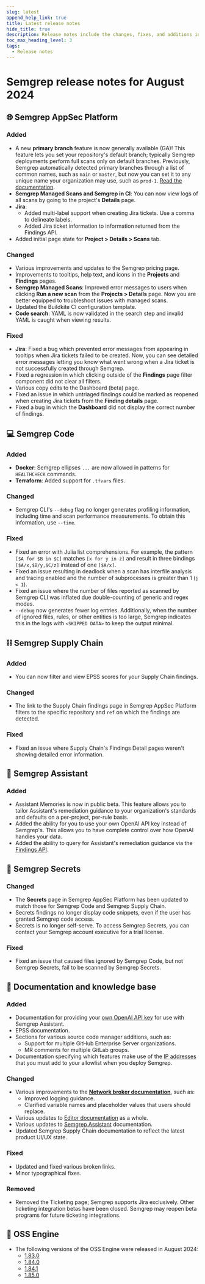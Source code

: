 ```yaml
---
slug: latest
append_help_link: true
title: Latest release notes
hide_title: true
description: Release notes include the changes, fixes, and additions in specific versions of Semgrep.
toc_max_heading_level: 3
tags:
  - Release notes
---
```


# Semgrep release notes for August 2024

## 🌐 Semgrep AppSec Platform

### Added

- A new **primary branch** feature is now generally available (GA)! This feature lets you set your repository's default branch; typically Semgrep deployments perform full scans only on default branches. Previously, Semgrep automatically detected primary branches through a list of common names, such as `main` or `master`, but now you can set it to any unique name your organization may use, such as `prod-1`. [Read the documentation](/deployment/primary-branch).
- **Semgrep Managed Scans and Semgrep in CI**: You can now view logs of all scans by going to the project's **Details** page. <!-- 15974 -->
- **Jira**:
  - Added multi-label support when creating Jira tickets. Use a comma to delineate labels.
  - Added Jira ticket information to information returned from the Findings API.
- Added initial page state for **Project > Details > Scans** tab. <!-- 15805 -->

### Changed

- Various improvements and updates to the Semgrep pricing page. <!-- 16210 -->
- Improvements to tooltips, help text, and icons in the **Projects** and **Findings** pages. <!-- 16246, 16186, 16058 -->
- **Semgrep Managed Scans**: Improved error messages to users when clicking **Run a new scan** from the **Projects > Details** page. Now you are better equipped to troubleshoot issues with managed scans. <!-- 16025 -->
- Updated the Buildkite CI configuration template. <!-- 15932 -->
- **Code search**: YAML is now validated in the search step and invalid YAML is caught when viewing results. <!-- 15886 -->

### Fixed

- **Jira**: Fixed a bug which prevented error messages from appearing in tooltips when Jira tickets failed to be created. Now, you can see detailed error messages letting you know what went wrong when a Jira ticket is not successfully created through Semgrep. <!-- 16259 -->
- Fixed a regression in which clicking outside of the **Findings** page filter component did not clear all filters.
- Various copy edits to the Dashboard (beta) page. <!-- 16176 -->
- Fixed an issue in which untriaged findings could be marked as reopened when creating Jira tickets from the **Finding details** page. <!-- 15969 -->
- Fixed a bug in which the **Dashboard** did not display the correct number of findings. <!-- 15935-->

## 💻 Semgrep Code

### Added

- **Docker**: Semgrep ellipses `...` are now allowed in patterns for `HEALTHCHECK` commands.
- **Terraform**: Added support for `.tfvars` files. <!-- SAF-1481 -->

### Changed

- Semgrep CLI's `--debug` flag no longer generates profiling information, including time and scan performance measurements. To obtain this information, use `--time`.

### Fixed

- Fixed an error with Julia list comprehensions. For example, the pattern `[$A for $B in $C]` matches `[x for y in z]` and result in three bindings `[$A/x,$B/y,$C/z]` instead of one `[$A/x]`.
- Fixed an issue resulting in deadlock when a scan has interfile analysis and tracing enabled and the number of subprocesses is greater than 1 (`j < 1`). <!-- SAF-1157 -->
- Fixed an issue where the number of files reported as scanned by Semgrep CLI was inflated due double-counting of generic and regex modes. <!-- SAF-507 -->
- `--debug` now generates fewer log entries. Additionally, when the number of ignored files, rules, or other entities is too large, Semgrep indicates this in the logs with `<SKIPPED DATA>` to keep the output minimal.

## ⛓️ Semgrep Supply Chain

### Added

- You can now filter and view EPSS scores for your Supply Chain findings.

### Changed

- The link to the Supply Chain findings page in Semgrep AppSec Platform filters to the specific repository and `ref` on which the findings are detected.

### Fixed

- Fixed an issue where Supply Chain's Findings Detail pages weren't showing detailed error information.

## 🤖 Semgrep Assistant

### Added

- Assistant Memories is now in public beta. This feature allows you to tailor Assistant's remediation guidance to your organization's standards and defaults on a per-project, per-rule basis.
- Added the ability for you to use your own OpenAI API key instead of Semgrep's. This allows you to have complete control over how OpenAI handles your data.
- Added the ability to query for Assistant's remediation guidance via the [Findings API](https://semgrep.dev/api/v1/docs/#tag/Finding/operation/semgrep_app.core_exp.findings.handlers.issue.openapi_list_recent_issues).

## 🔐 Semgrep Secrets

### Changed

- The **Secrets** page in Semgrep AppSec Platform has been updated to match those for Semgrep Code and Semgrep Supply Chain.
- Secrets findings no longer display code snippets, even if the user has granted Semgrep code access.
- Secrets is no longer self-serve. To access Semgrep Secrets, you can contact your Semgrep account executive for a trial license.

### Fixed

- Fixed an issue that caused files ignored by Semgrep Code, but not Semgrep Secrets, fail to be scanned by Semgrep Secrets. <!-- SAF-1459 -->

## 📝 Documentation and knowledge base

### Added

- Documentation for providing your [own OpenAI API key](/semgrep-assistant/getting-started#use-your-own-openai-api-key) for use with Semgrep Assistant.
- EPSS documentation.
- Sections for various source code manager additions, such as:
  - Support for multiple GitHub Enterprise Server organizations.
  - MR comments for multiple GitLab groups.
- Documentation specifying which features make use of the [IP addresses](/deployment/checklist#ip-addresses) that you must add to your allowlist when you deploy Semgrep.

### Changed

- Various improvements to the **[Network broker documentation](/semgrep-ci/network-broker)**, such as:
  - Improved logging guidance.
  - Clarified variable names and placeholder values that users should replace.
- Various updates to [Editor documentation](https://semgrep.dev/docs/semgrep-code/editor) as a whole.
- Various updates to [Semgrep Assistant](/semgrep-assistant/overview) documentation.
- Updated Semgrep Supply Chain documentation to reflect the latest product UI/UX state.

### Fixed

- Updated and fixed various broken links.
- Minor typographical fixes.

### Removed

- Removed the Ticketing page; Semgrep supports Jira exclusively. Other ticketing integration betas have been closed. Semgrep may reopen beta programs for future ticketing integrations.

## 🔧 OSS Engine

* The following versions of the OSS Engine were released in August 2024:
  * [<i class="fas fa-external-link fa-xs"></i>1.83.0](https://github.com/semgrep/semgrep/releases/tag/v1.83.0)
  * [<i class="fas fa-external-link fa-xs"></i>1.84.0](https://github.com/semgrep/semgrep/releases/tag/v1.84.0)
  * [<i class="fas fa-external-link fa-xs"></i>1.84.1](https://github.com/semgrep/semgrep/releases/tag/v1.84.1)
  * [<i class="fas fa-external-link fa-xs"></i>1.85.0](https://github.com/semgrep/semgrep/releases/tag/v1.85.0)
